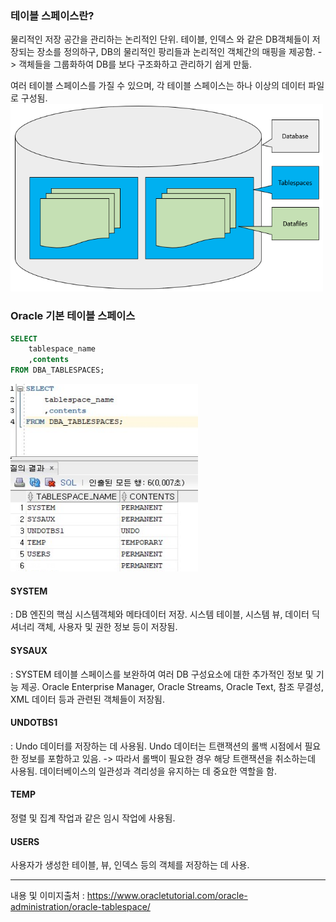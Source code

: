 ### 테이블 스페이스란?
물리적인 저장 공간을 관리하는 논리적인 단위.
테이블, 인덱스 와 같은 DB객체들이 저장되는 장소를 정의하구, DB의 물리적인 팡리들과 논리적인 객체간의 매핑을 제공함.
    -> 객체들을 그룹화하여 DB를 보다 구조화하고 관리하기 쉽게 만듦.

여러 테이블 스페이스를 가질 수 있으며, 각 테이블 스페이스는 하나 이상의 데이터 파일로 구성됨.
<img src="image.png" width="500" height="300" />


### Oracle 기본 테이블 스페이스
```sql
SELECT 
    tablespace_name
    ,contents
FROM DBA_TABLESPACES;
```

<img src="image-1.png" width="300" height="300" />

#### SYSTEM
: DB 엔진의 핵심 시스템객체와 메타데이터 저장.
시스템 테이블, 시스템 뷰, 데이터 딕셔너리 객체, 사용자 및 권한 정보 등이 저장됨.

#### SYSAUX
: SYSTEM 테이블 스페이스를 보완하여 여러 DB 구성요소에 대한 추가적인 정보 및 기능 제공.
 Oracle Enterprise Manager, Oracle Streams, Oracle Text, 참조 무결성, XML 데이터 등과 관련된 객체들이 저장됨.

#### UNDOTBS1
: Undo 데이터를 저장하는 데 사용됨.
Undo 데이터는 트랜잭션의 롤백 시점에서 필요한 정보를 포함하고 있음.
-> 따라서 롤백이 필요한 경우 해당 트랜잭션을 취소하는데 사용됨.
데이터베이스의 일관성과 격리성을 유지하는 데 중요한 역할을 함.

#### TEMP
정렬 및 집계 작업과 같은 임시 작업에 사용됨.


#### USERS
사용자가 생성한 테이블, 뷰, 인덱스 등의 객체를 저장하는 데 사용.










---
내용 및 이미지출처 : https://www.oracletutorial.com/oracle-administration/oracle-tablespace/